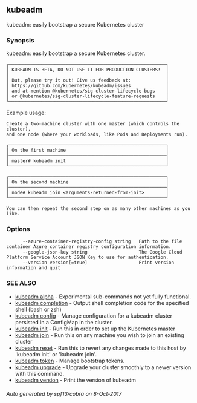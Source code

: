 ## kubeadm

kubeadm: easily bootstrap a secure Kubernetes cluster

### Synopsis



kubeadm: easily bootstrap a secure Kubernetes cluster.

    ┌──────────────────────────────────────────────────────────┐
    │ KUBEADM IS BETA, DO NOT USE IT FOR PRODUCTION CLUSTERS!  │
    │                                                          │
    │ But, please try it out! Give us feedback at:             │
    │ https://github.com/kubernetes/kubeadm/issues             │
    │ and at-mention @kubernetes/sig-cluster-lifecycle-bugs    │
    │ or @kubernetes/sig-cluster-lifecycle-feature-requests    │
    └──────────────────────────────────────────────────────────┘

Example usage:

    Create a two-machine cluster with one master (which controls the cluster),
    and one node (where your workloads, like Pods and Deployments run).

    ┌──────────────────────────────────────────────────────────┐
    │ On the first machine                                     │
    ├──────────────────────────────────────────────────────────┤
    │ master# kubeadm init                                     │
    └──────────────────────────────────────────────────────────┘

    ┌──────────────────────────────────────────────────────────┐
    │ On the second machine                                    │
    ├──────────────────────────────────────────────────────────┤
    │ node# kubeadm join <arguments-returned-from-init>        │
    └──────────────────────────────────────────────────────────┘

    You can then repeat the second step on as many other machines as you like.



### Options

```
      --azure-container-registry-config string   Path to the file container Azure container registry configuration information.
      --google-json-key string                   The Google Cloud Platform Service Account JSON Key to use for authentication.
      --version version[=true]                   Print version information and quit
```

### SEE ALSO
* [kubeadm alpha](kubeadm_alpha.md)	 - Experimental sub-commands not yet fully functional.
* [kubeadm completion](kubeadm_completion.md)	 - Output shell completion code for the specified shell (bash or zsh)
* [kubeadm config](kubeadm_config.md)	 - Manage configuration for a kubeadm cluster persisted in a ConfigMap in the cluster.
* [kubeadm init](kubeadm_init.md)	 - Run this in order to set up the Kubernetes master
* [kubeadm join](kubeadm_join.md)	 - Run this on any machine you wish to join an existing cluster
* [kubeadm reset](kubeadm_reset.md)	 - Run this to revert any changes made to this host by 'kubeadm init' or 'kubeadm join'.
* [kubeadm token](kubeadm_token.md)	 - Manage bootstrap tokens.
* [kubeadm upgrade](kubeadm_upgrade.md)	 - Upgrade your cluster smoothly to a newer version with this command.
* [kubeadm version](kubeadm_version.md)	 - Print the version of kubeadm

###### Auto generated by spf13/cobra on 8-Oct-2017

